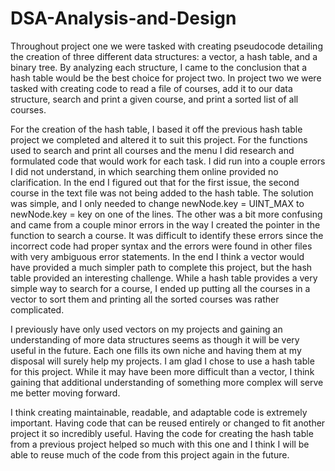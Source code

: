 # DSA-Analysis-and-Design
Throughout project one we were tasked with creating pseudocode detailing the creation of three different data structures: a vector, a hash table, and a binary tree. By analyzing each structure, I came to the conclusion that a hash table would be the best choice for project two. In project two we were tasked with creating code to read a file of courses, add it to our data structure, search and print a given course, and print a sorted list of all courses.  

For the creation of the hash table, I based it off the previous hash table project we completed and altered it to suit this project. For the functions used to search and print all courses and the menu I did research and formulated code that would work for each task. I did run into a couple errors I did not understand, in which searching them online provided no clarification. In the end I figured out that for the first issue, the second course in the text file was not being added to the hash table. The solution was simple, and I only needed to change newNode.key = UINT_MAX to newNode.key = key on one of the lines. The other was a bit more confusing and came from a couple minor errors in the way I created the pointer in the function to search a course. It was difficult to identify these errors since the incorrect code had proper syntax and the errors were found in other files with very ambiguous error statements. In the end I think a vector would have provided a much simpler path to complete this project, but the hash table provided an interesting challenge. While a hash table provides a very simple way to search for a course, I ended up putting all the courses in a vector to sort them and printing all the sorted courses was rather complicated.  

I previously have only used vectors on my projects and gaining an understanding of more data structures seems as though it will be very useful in the future. Each one fills its own niche and having them at my disposal will surely help my projects. I am glad I chose to use a hash table for this project. While it may have been more difficult than a vector, I think gaining that additional understanding of something more complex will serve me better moving forward. 

I think creating maintainable, readable, and adaptable code is extremely important. Having code that can be reused entirely or changed to fit another project it so incredibly useful. Having the code for creating the hash table from a previous project helped so much with this one and I think I will be able to reuse much of the code from this project again in the future.  

